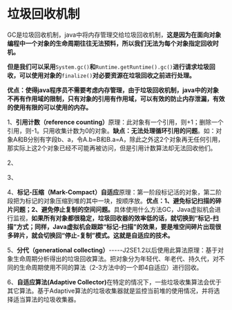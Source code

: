 # 垃圾回收机制

GC是垃圾回收机制，java中将内存管理交给垃圾回收机制，**这是因为在面向对象编程中一个对象的生命周期往往无法预料，所以我们无法为每个对象指定回收时机。**

**但是我们可以采用**`System.gc()`**和**`Runtime.getRuntime().gc()`**进行请求垃圾回收，可以使用对象的**`finalize()`**对必要资源在垃圾回收之前进行处理。**

**优点：**使得java程序员不需要考虑内存管理，由于垃圾回收机制，java中的**对象不再有作用域的限制，只有对象的引用有作用域，可以有效的防止内存泄漏，有效的使用有限的可以使用的内存。**

1、**引用计数（reference counting）**​ 原理：此对象有一个引用，则+1；删除一个引用，则-1。只用收集计数为0的对象。​ **缺点：无法处理循环引用的问题**。如：对象A和B分别有字段b、a，令A.b=B和B.a=A，除此之外这2个对象再无任何引用，那实际上这2个对象已经不可能再被访问，但是引用计数算法却无法回收他们。

2、

3、

4、**标记-压缩（Mark-Compact）自适应​** 原理：第一阶段标记活的对象，第二阶段把为标记的对象压缩到堆的其中一块，按顺序放。​ **优点：1、避免标记扫描的碎片问题；2、避免停止复制的空间问题。​​** 具体使用什么方法GC，Java虚拟机会进行监视，**如果所有对象都很稳定，垃圾回收器的效率低的话，就切换到“标记-扫描”方式；同样，Java虚拟机会跟踪“标记-扫描”的效果，要是堆空间碎片出现很多碎片，就会切换回“停止-复制”模式。这就是自适应的技术。**

5、**分代（generational collecting）**-----J2SE1.2以后使用此算法​ 原理：基于对象生命周期分析得出的垃圾回收算法。把对象分为年轻代、年老代、持久代，对不同的生命周期使用不同的算法（2-3方法中的一个即4自适应）进行回收。

6、**自适应算法\(Adaptive Collector\)**​ 在特定的情况下，一些垃圾收集算法会优于其它算法。基于Adaptive算法的垃圾收集器就是监控当前堆的使用情况，并将选择适当算法的垃圾收集器。

